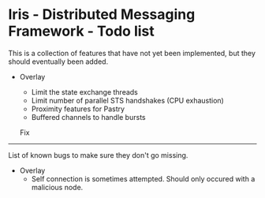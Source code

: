   Iris - Distributed Messaging Framework - Todo list
======================================================

This is a collection of features that have not yet been implemented, but they should eventually been added.

- Overlay
    - Limit the state exchange threads
    - Limit number of parallel STS handshakes (CPU exhaustion)
    - Proximity features for Pastry
    - Buffered channels to handle bursts

  Fix
-------

List of known bugs to make sure they don't go missing.

- Overlay
    - Self connection is sometimes attempted. Should only occured with a malicious node.

